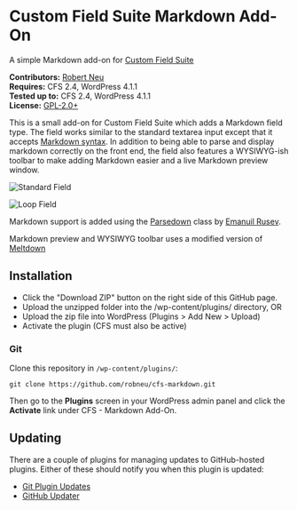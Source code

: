 # Custom Field Suite Markdown Add-On

A simple Markdown add-on for [Custom Field Suite](http://customfieldsuite.com/)

__Contributors:__ [Robert Neu](https://github.com/robneu)  
__Requires:__ CFS 2.4, WordPress 4.1.1  
__Tested up to:__ CFS 2.4, WordPress 4.1.1  
__License:__ [GPL-2.0+](http://www.gnu.org/licenses/gpl-2.0.html)  

This is a small add-on for Custom Field Suite which adds a Markdown field type. The field works similar to the standard textarea input except that it accepts [Markdown syntax](https://github.com/adam-p/markdown-here/wiki/Markdown-Cheatsheet). In addition to being able to parse and display markdown correctly on the front end, the field also features a WYSIWYG-ish toolbar to make adding Markdown easier and a live Markdown preview window.

![Standard Field](https://cloud.githubusercontent.com/assets/2184093/6314792/1e1ba420-b9b2-11e4-96ab-6142ec38f782.png)

![Loop Field](https://cloud.githubusercontent.com/assets/2184093/6314793/1e343198-b9b2-11e4-9c6b-8142dad45b6e.png)

Markdown support is added using the [Parsedown](http://parsedown.org/) class by [Emanuil Rusev](https://github.com/erusev).

Markdown preview and WYSIWYG toolbar uses a modified version of [Meltdown](https://github.com/iphands/Meltdown)

## Installation
* Click the "Download ZIP" button on the right side of this GitHub page.
* Upload the unzipped folder into the /wp-content/plugins/ directory, OR
* Upload the zip file into WordPress (Plugins > Add New > Upload)
* Activate the plugin (CFS must also be active)

### Git

Clone this repository in `/wp-content/plugins/`:

`git clone https://github.com/robneu/cfs-markdown.git`

Then go to the __Plugins__ screen in your WordPress admin panel and click the __Activate__ link under CFS - Markdown Add-On.

## Updating ##

There are a couple of plugins for managing updates to GitHub-hosted plugins. Either of these should notify you when this plugin is updated:

* [Git Plugin Updates](https://github.com/brainstormmedia/git-plugin-updates)
* [GitHub Updater](https://github.com/afragen/github-updater)
